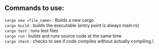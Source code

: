 ## Commands to use:

<code>cargo new <file_name></code> : Builds a new cargo\
<code>cargo build</code> : builds the executable (entry point is always main.rs)\
<code>cargo test</code> : runs test files\
<code>cargo run</code> : builds and runs source code at the same time\
<code>cargo check</code> : checks to see if code compiles without actually compiling.\
